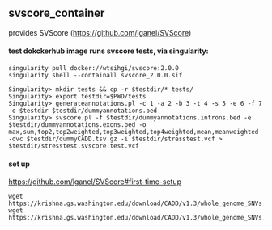 ## svscore_container
provides SVScore (https://github.com/lganel/SVScore)  
  
#### test dokckerhub image runs svscore tests, via singularity:
```
singularity pull docker://wtsihgi/svscore:2.0.0
singularity shell --containall svscore_2.0.0.sif

Singularity> mkdir tests && cp -r $testdir/* tests/ 
Singularity> export testdir=$PWD/tests
Singularity> generateannotations.pl -c 1 -a 2 -b 3 -t 4 -s 5 -e 6 -f 7 -o $testdir $testdir/dummyannotations.bed
Singularity> svscore.pl -f $testdir/dummyannotations.introns.bed -e $testdir/dummyannotations.exons.bed -o max,sum,top2,top2weighted,top3weighted,top4weighted,mean,meanweighted -dvc $testdir/dummyCADD.tsv.gz -i $testdir/stresstest.vcf > $testdir/stresstest.svscore.test.vcf
```

#### set up
https://github.com/lganel/SVScore#first-time-setup

```
wget https://krishna.gs.washington.edu/download/CADD/v1.3/whole_genome_SNVs.tsv.gz 
wget https://krishna.gs.washington.edu/download/CADD/v1.3/whole_genome_SNVs.tsv.gz.tbi
```
